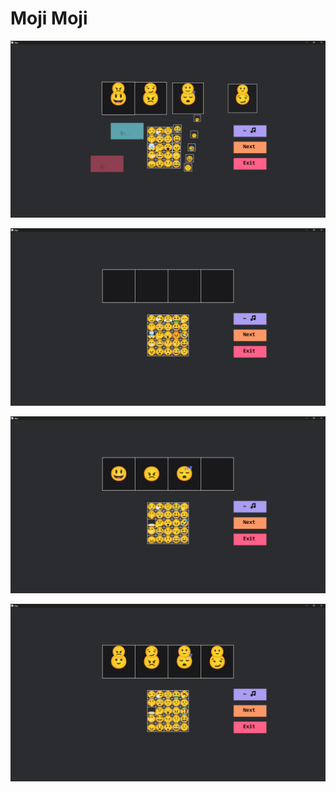 # Moji Moji

![animation](./screenshots/animation.png)

![choose](./screenshots/choose.png)

![choosing](./screenshots/choosing.png)

![reveal](./screenshots/reveal.png)
